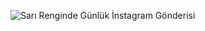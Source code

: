 

<!--
**demircisena/demircisena** is a ✨ _special_ ✨ repository because its `README.md` (this file) appears on your GitHub profile.

Here are some ideas to get you started:

- 🔭 I’m currently working on 
- 🌱 I’m currently learning ...
- 👯 I’m looking to collaborate on ...
- 🤔 I’m looking for help with ...
- 💬 Ask me about ...
- 📫 How to reach me: ...
- 😄 Pronouns: ...
- ⚡ Fun fact: ...
-->
![Sarı Renginde Günlük İnstagram Gönderisi](https://user-images.githubusercontent.com/106083090/203659457-f5af3e44-a1a7-423d-a7b7-427d6e938c5e.png)
<br><br>
